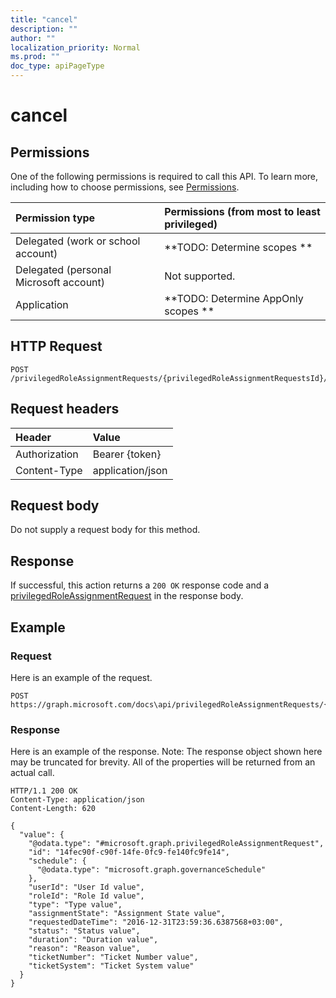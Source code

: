 ```yaml
---
title: "cancel"
description: ""
author: ""
localization_priority: Normal
ms.prod: ""
doc_type: apiPageType
---
```


# cancel



## Permissions
One of the following permissions is required to call this API. To learn more, including how to choose permissions, see [Permissions](/concepts/permissions-reference.md).

|Permission type|Permissions (from most to least privileged)|
|:---|:---|
|Delegated (work or school account)|**TODO: Determine scopes **|
|Delegated (personal Microsoft account)|Not supported.|
|Application|**TODO: Determine AppOnly scopes **|

## HTTP Request
<!-- {
  "blockType": "ignored"
}
-->
``` http
POST /privilegedRoleAssignmentRequests/{privilegedRoleAssignmentRequestsId}/cancel
```

## Request headers
|Header|Value|
|:---|:---|
|Authorization|Bearer {token}|
|Content-Type|application/json|

## Request body
Do not supply a request body for this method.

## Response
If successful, this action returns a `200 OK` response code and a [privilegedRoleAssignmentRequest](../resources/privilegedRoleAssignmentRequest.md) in the response body.

## Example

### Request
Here is an example of the request.
<!-- {
  "blockType": "request",
  "name": "privilegedroleassignmentrequest_cancel"
}
-->
``` http
POST https://graph.microsoft.com/docs\api/privilegedRoleAssignmentRequests/{privilegedRoleAssignmentRequestsId}/cancel
```

### Response
Here is an example of the response. Note: The response object shown here may be truncated for brevity. All of the properties will be returned from an actual call.
<!-- {
  "blockType": "response",
  "truncated": true,
  "@odata.type": "microsoft.graph.privilegedroleassignmentrequest"
}
-->
``` http
HTTP/1.1 200 OK
Content-Type: application/json
Content-Length: 620

{
  "value": {
    "@odata.type": "#microsoft.graph.privilegedRoleAssignmentRequest",
    "id": "14fec90f-c90f-14fe-0fc9-fe140fc9fe14",
    "schedule": {
      "@odata.type": "microsoft.graph.governanceSchedule"
    },
    "userId": "User Id value",
    "roleId": "Role Id value",
    "type": "Type value",
    "assignmentState": "Assignment State value",
    "requestedDateTime": "2016-12-31T23:59:36.6387568+03:00",
    "status": "Status value",
    "duration": "Duration value",
    "reason": "Reason value",
    "ticketNumber": "Ticket Number value",
    "ticketSystem": "Ticket System value"
  }
}
```

